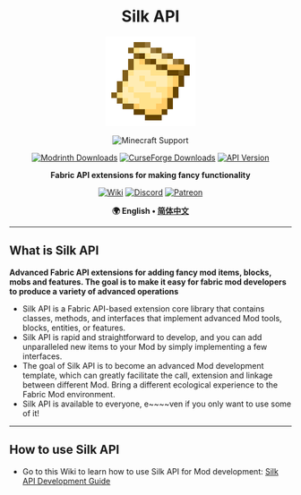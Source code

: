 <!--suppress HtmlDeprecatedAttribute -->
<div align="center">

# Silk API

<img src="../img/icon.png" alt="Logo" width="160" height="160" />

![Minecraft Support](https://img.shields.io/badge/SUPPORT_FOR_MC-1.20_~_1.21.1-52A535.svg?style=for-the-badge)

[![Modrinth Downloads](https://img.shields.io/modrinth/dt/3je4UK0t?style=flat-square&logo=modrinth&color=66D676)](https://modrinth.com/mod/silk-api)
[![CurseForge Downloads](https://img.shields.io/curseforge/dt/902155?style=flat-square&logo=curseforge&color=E06D44)](https://www.curseforge.com/minecraft/mc-mods/silk-api)
[![API Version](https://img.shields.io/modrinth/v/3je4UK0t?style=flat-square&logo=github&color=FFFFFF)](https://github.com/Silk-MC/Silk-API)

**Fabric API extensions for making fancy functionality**

[![Wiki](https://img.shields.io/badge/WIKI-444444?style=for-the-badge&logo=wikipedia&logoColor=FFFFFF)](https://silk-mc.gitbook.io/silk-api)
[![Discord](https://img.shields.io/badge/DISCORD-5865F2?style=for-the-badge&logo=discord&logoColor=FFFFFF)](https://discord.com/invite/ZJuQyH2RBz)
[![Patreon](https://img.shields.io/badge/PATREON-FF424D?style=for-the-badge&logo=patreon&logoColor=FFFFFF)](https://www.patreon.com/GameGeek_Saikel)

**🌍 English • [简体中文](README.zh_cn.md)**

</div>

---

## What is Silk API

**Advanced Fabric API extensions for adding fancy mod items, blocks, mobs and features. The goal is to make it easy for fabric mod developers to produce a
variety of advanced operations**

- Silk API is a Fabric API-based extension core library that contains classes, methods, and interfaces that implement advanced Mod tools, blocks, entities,
  or features.
- Silk API is rapid and straightforward to develop, and you can add unparalleled new items to your Mod by simply implementing a few interfaces.
- The goal of Silk API is to become an advanced Mod development template, which can greatly facilitate the call, extension and linkage between different
  Mod. Bring a different ecological experience to the Fabric Mod environment.
- Silk API is available to everyone, e~~~~ven if you only want to use some of it!

---

## How to use Silk API

- Go to this Wiki to learn how to use Silk API for Mod development: [Silk API Development Guide](https://silk-mc.gitbook.io/silk-api)